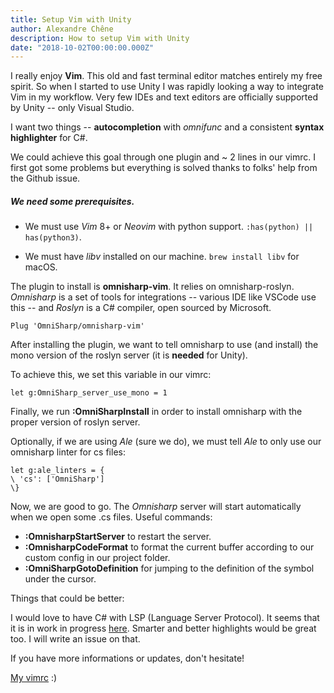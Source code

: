 ```yaml
---
title: Setup Vim with Unity
author: Alexandre Chêne
description: How to setup Vim with Unity
date: "2018-10-02T00:00:00.000Z"
---
```


I really enjoy **Vim**. This old and fast terminal editor matches entirely my free spirit. So when I started to use Unity I was rapidly looking a way to integrate Vim in my workflow. Very few IDEs and text editors are officially supported by Unity -- only Visual Studio.

I want two things -- **autocompletion** with *omnifunc* and a consistent **syntax highlighter** for C#.

We could achieve this goal through one plugin and ~ 2 lines in our vimrc.
I first got some problems but everything is solved thanks to folks' help from the Github issue.

##### We need some prerequisites.

- We must use *Vim* 8+ or *Neovim* with python support. `:has(python) || has(python3)`.

- We must have *libv* installed on our machine. `brew install libv` for macOS.

The plugin to install is **omnisharp-vim**. It relies on omnisharp-roslyn.<br/>
*Omnisharp* is a set of tools for integrations -- various IDE like VSCode use this -- and *Roslyn* is a C# compiler, open sourced by Microsoft.

```
Plug 'OmniSharp/omnisharp-vim'
```

After installing the plugin, we want to tell omnisharp to use (and install) the mono version of the roslyn server (it is **needed** for Unity).

To achieve this, we set this variable in our vimrc:
```
let g:OmniSharp_server_use_mono = 1
```


Finally, we run **:OmniSharpInstall** in order to install omnisharp with the proper version of roslyn server.

Optionally, if we are using *Ale* (sure we do), we must tell *Ale* to only use our omnisharp linter for cs files:

```
let g:ale_linters = {
\ 'cs': ['OmniSharp']
\}
```

Now, we are good to go. The *Omnisharp* server will start automatically when we open some .cs files.
Useful commands:

- **:OmnisharpStartServer** to restart the server.
- **:OmnisharpCodeFormat** to format the current buffer according to our custom config in our project folder.
- **:OmniSharpGotoDefinition** for jumping to the definition of the symbol under the cursor.

Things that could be better:

I would love to have C# with LSP (Language Server Protocol). It seems that it is in work in progress [here](https://github.com/OmniSharp/csharp-language-server-protocol).
Smarter and better highlights would be great too. I will write an issue on that.

If you have more informations or updates, don't hesitate!

[My vimrc](https://github.com/kooparse/dotfiles/blob/master/.vimrc) :)
